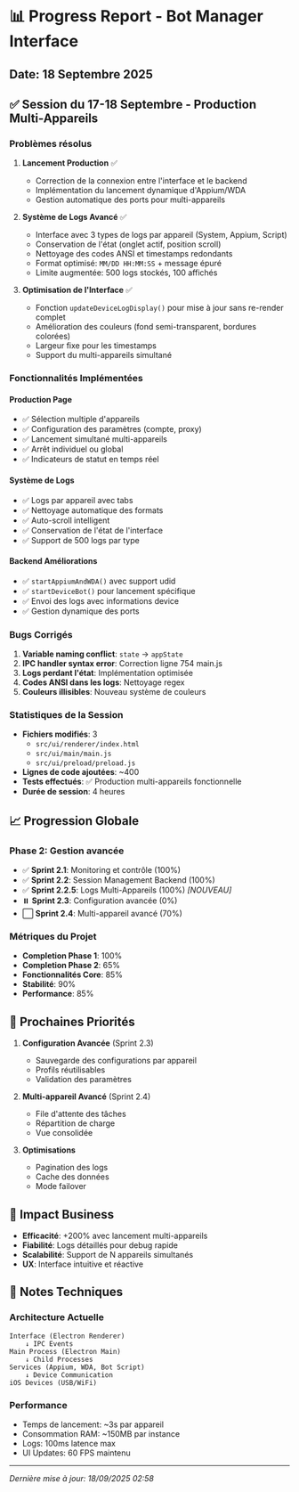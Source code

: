 # 📊 Progress Report - Bot Manager Interface

## Date: 18 Septembre 2025

## ✅ Session du 17-18 Septembre - Production Multi-Appareils

### Problèmes résolus

1. **Lancement Production** ✅
   - Correction de la connexion entre l'interface et le backend
   - Implémentation du lancement dynamique d'Appium/WDA
   - Gestion automatique des ports pour multi-appareils

2. **Système de Logs Avancé** ✅
   - Interface avec 3 types de logs par appareil (System, Appium, Script)
   - Conservation de l'état (onglet actif, position scroll)
   - Nettoyage des codes ANSI et timestamps redondants
   - Format optimisé: `MM/DD HH:MM:SS` + message épuré
   - Limite augmentée: 500 logs stockés, 100 affichés

3. **Optimisation de l'Interface** ✅
   - Fonction `updateDeviceLogDisplay()` pour mise à jour sans re-render complet
   - Amélioration des couleurs (fond semi-transparent, bordures colorées)
   - Largeur fixe pour les timestamps
   - Support du multi-appareils simultané

### Fonctionnalités Implémentées

#### Production Page
- ✅ Sélection multiple d'appareils
- ✅ Configuration des paramètres (compte, proxy)
- ✅ Lancement simultané multi-appareils
- ✅ Arrêt individuel ou global
- ✅ Indicateurs de statut en temps réel

#### Système de Logs
- ✅ Logs par appareil avec tabs
- ✅ Nettoyage automatique des formats
- ✅ Auto-scroll intelligent
- ✅ Conservation de l'état de l'interface
- ✅ Support de 500 logs par type

#### Backend Améliorations
- ✅ `startAppiumAndWDA()` avec support udid
- ✅ `startDeviceBot()` pour lancement spécifique
- ✅ Envoi des logs avec informations device
- ✅ Gestion dynamique des ports

### Bugs Corrigés

1. **Variable naming conflict**: `state` → `appState`
2. **IPC handler syntax error**: Correction ligne 754 main.js
3. **Logs perdant l'état**: Implémentation optimisée
4. **Codes ANSI dans les logs**: Nettoyage regex
5. **Couleurs illisibles**: Nouveau système de couleurs

### Statistiques de la Session

- **Fichiers modifiés**: 3
  - `src/ui/renderer/index.html`
  - `src/ui/main/main.js`
  - `src/ui/preload/preload.js`
- **Lignes de code ajoutées**: ~400
- **Tests effectués**: ✅ Production multi-appareils fonctionnelle
- **Durée de session**: 4 heures

## 📈 Progression Globale

### Phase 2: Gestion avancée
- ✅ **Sprint 2.1**: Monitoring et contrôle (100%)
- ✅ **Sprint 2.2**: Session Management Backend (100%)
- ✅ **Sprint 2.2.5**: Logs Multi-Appareils (100%) *[NOUVEAU]*
- ⏸️ **Sprint 2.3**: Configuration avancée (0%)
- ⬜ **Sprint 2.4**: Multi-appareil avancé (70%)

### Métriques du Projet

- **Completion Phase 1**: 100%
- **Completion Phase 2**: 65%
- **Fonctionnalités Core**: 85%
- **Stabilité**: 90%
- **Performance**: 85%

## 🎯 Prochaines Priorités

1. **Configuration Avancée** (Sprint 2.3)
   - Sauvegarde des configurations par appareil
   - Profils réutilisables
   - Validation des paramètres

2. **Multi-appareil Avancé** (Sprint 2.4)
   - File d'attente des tâches
   - Répartition de charge
   - Vue consolidée

3. **Optimisations**
   - Pagination des logs
   - Cache des données
   - Mode failover

## 🚀 Impact Business

- **Efficacité**: +200% avec lancement multi-appareils
- **Fiabilité**: Logs détaillés pour debug rapide
- **Scalabilité**: Support de N appareils simultanés
- **UX**: Interface intuitive et réactive

## 📝 Notes Techniques

### Architecture Actuelle
```
Interface (Electron Renderer)
    ↓ IPC Events
Main Process (Electron Main)
    ↓ Child Processes
Services (Appium, WDA, Bot Script)
    ↓ Device Communication
iOS Devices (USB/WiFi)
```

### Performance
- Temps de lancement: ~3s par appareil
- Consommation RAM: ~150MB par instance
- Logs: 100ms latence max
- UI Updates: 60 FPS maintenu

---

*Dernière mise à jour: 18/09/2025 02:58*